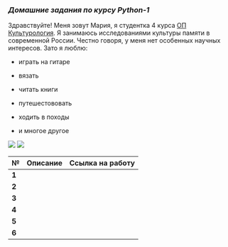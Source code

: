 ### *Домашние задания по курсу Python-1*

Здравствуйте! Меня зовут Мария, я студентка 4 курса [ОП Культурология](https://www.hse.ru/ba/cultural). Я занимаюсь исследованиями культуры памяти в современной России. Честно говоря, у меня нет особенных научных интересов. Зато я люблю:
+ играть на гитаре 
- вязать 
+ читать книги 
- путешестововать 
+ ходить в походы 
- и многое другое

![](https://img.hotels24.ua/photos/ria/new_images/1123/112316/11231629/11231629m.jpg)
![](http://data31.i.gallery.ru/albums/gallery/329829-e01d0-105463194-200-ue41d8.jpg)

**№**|**Описание**|**Ссылка на работу**
---|:---:|---:
**1**||
**2**||
**3**||
**4**||
**5**||
**6**||
